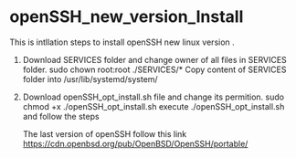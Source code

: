 # openSSH_new_version_Install

This is intllation steps to install openSSH new linux version .

1. Download SERVICES folder and change owner of all files in SERVICES folder.
   sudo chown root:root ./SERVICES/*
   Copy content of SERVICES folder into /usr/lib/systemd/system/

2. Download openSSH_opt_install.sh file and change its permition.
   sudo chmod +x ./openSSH_opt_install.sh
   execute ./openSSH_opt_install.sh and follow the steps

   The last version of openSSH follow this link
   https://cdn.openbsd.org/pub/OpenBSD/OpenSSH/portable/
   